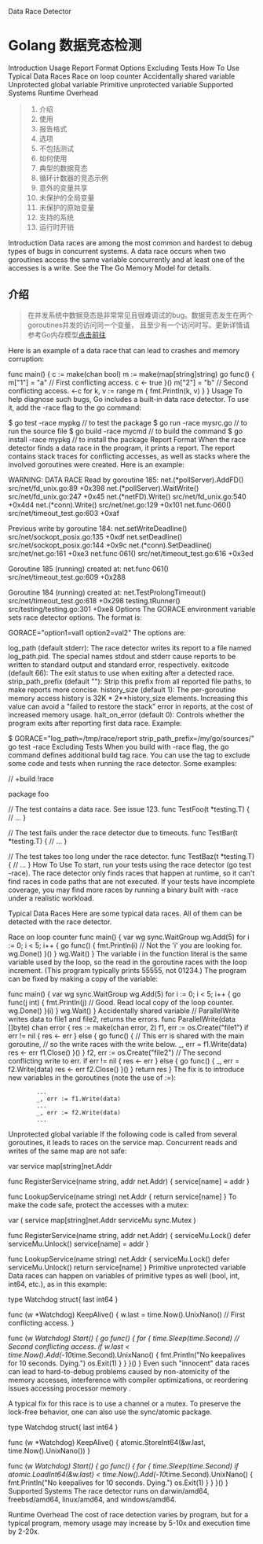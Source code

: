 Data Race Detector
# Golang 数据竞态检测

Introduction
Usage
Report Format
Options
Excluding Tests
How To Use
Typical Data Races
Race on loop counter
Accidentally shared variable
Unprotected global variable
Primitive unprotected variable
Supported Systems
Runtime Overhead
> 1. 介绍
> 1. 使用
> 1. 报告格式
> 1. 选项
> 1. 不包括测试
> 1. 如何使用
> 1. 典型的数据竞态
>   1. 循环计数器的竞态示例
>   1. 意外的变量共享
>   1. 未保护的全局变量
>   1. 未保护的原始变量
> 1. 支持的系统
> 1. 运行时开销


Introduction
Data races are among the most common and hardest to debug types of bugs in concurrent systems.
A data race occurs when two goroutines access the same variable concurrently
and at least one of the accesses is a write. See the The Go Memory Model for details.
## 介绍
> 在并发系统中数据竞态是非常常见且很难调试的bug。数据竞态发生在两个goroutines并发的访问同一个变量，
> 且至少有一个访问时写。更新详情请参考Go内存模型[点击前往 ]()


Here is an example of a data race that can lead to crashes and memory corruption:

func main() {
	c := make(chan bool)
	m := make(map[string]string)
	go func() {
		m["1"] = "a" // First conflicting access.
		c <- true
	}()
	m["2"] = "b" // Second conflicting access.
	<-c
	for k, v := range m {
		fmt.Println(k, v)
	}
}
Usage
To help diagnose such bugs, Go includes a built-in data race detector. To use it, add the -race flag to the go command:

$ go test -race mypkg    // to test the package
$ go run -race mysrc.go  // to run the source file
$ go build -race mycmd   // to build the command
$ go install -race mypkg // to install the package
Report Format
When the race detector finds a data race in the program, it prints a report. The report contains stack traces for conflicting accesses, as well as stacks where the involved goroutines were created. Here is an example:

WARNING: DATA RACE
Read by goroutine 185:
  net.(*pollServer).AddFD()
      src/net/fd_unix.go:89 +0x398
  net.(*pollServer).WaitWrite()
      src/net/fd_unix.go:247 +0x45
  net.(*netFD).Write()
      src/net/fd_unix.go:540 +0x4d4
  net.(*conn).Write()
      src/net/net.go:129 +0x101
  net.func·060()
      src/net/timeout_test.go:603 +0xaf

Previous write by goroutine 184:
  net.setWriteDeadline()
      src/net/sockopt_posix.go:135 +0xdf
  net.setDeadline()
      src/net/sockopt_posix.go:144 +0x9c
  net.(*conn).SetDeadline()
      src/net/net.go:161 +0xe3
  net.func·061()
      src/net/timeout_test.go:616 +0x3ed

Goroutine 185 (running) created at:
  net.func·061()
      src/net/timeout_test.go:609 +0x288

Goroutine 184 (running) created at:
  net.TestProlongTimeout()
      src/net/timeout_test.go:618 +0x298
  testing.tRunner()
      src/testing/testing.go:301 +0xe8
Options
The GORACE environment variable sets race detector options. The format is:

GORACE="option1=val1 option2=val2"
The options are:

log_path (default stderr): The race detector writes its report to a file named log_path.pid. The special names stdout and stderr cause reports to be written to standard output and standard error, respectively.
exitcode (default 66): The exit status to use when exiting after a detected race.
strip_path_prefix (default ""): Strip this prefix from all reported file paths, to make reports more concise.
history_size (default 1): The per-goroutine memory access history is 32K * 2**history_size elements. Increasing this value can avoid a "failed to restore the stack" error in reports, at the cost of increased memory usage.
halt_on_error (default 0): Controls whether the program exits after reporting first data race.
Example:

$ GORACE="log_path=/tmp/race/report strip_path_prefix=/my/go/sources/" go test -race
Excluding Tests
When you build with -race flag, the go command defines additional build tag race. You can use the tag to exclude some code and tests when running the race detector. Some examples:

// +build !race

package foo

// The test contains a data race. See issue 123.
func TestFoo(t *testing.T) {
	// ...
}

// The test fails under the race detector due to timeouts.
func TestBar(t *testing.T) {
	// ...
}

// The test takes too long under the race detector.
func TestBaz(t *testing.T) {
	// ...
}
How To Use
To start, run your tests using the race detector (go test -race). The race detector only finds races that happen at runtime, so it can't find races in code paths that are not executed. If your tests have incomplete coverage, you may find more races by running a binary built with -race under a realistic workload.

Typical Data Races
Here are some typical data races. All of them can be detected with the race detector.

Race on loop counter
func main() {
	var wg sync.WaitGroup
	wg.Add(5)
	for i := 0; i < 5; i++ {
		go func() {
			fmt.Println(i) // Not the 'i' you are looking for.
			wg.Done()
		}()
	}
	wg.Wait()
}
The variable i in the function literal is the same variable used by the loop, so the read in the goroutine races with the loop increment. (This program typically prints 55555, not 01234.) The program can be fixed by making a copy of the variable:

func main() {
	var wg sync.WaitGroup
	wg.Add(5)
	for i := 0; i < 5; i++ {
		go func(j int) {
			fmt.Println(j) // Good. Read local copy of the loop counter.
			wg.Done()
		}(i)
	}
	wg.Wait()
}
Accidentally shared variable
// ParallelWrite writes data to file1 and file2, returns the errors.
func ParallelWrite(data []byte) chan error {
	res := make(chan error, 2)
	f1, err := os.Create("file1")
	if err != nil {
		res <- err
	} else {
		go func() {
			// This err is shared with the main goroutine,
			// so the write races with the write below.
			_, err = f1.Write(data)
			res <- err
			f1.Close()
		}()
	}
	f2, err := os.Create("file2") // The second conflicting write to err.
	if err != nil {
		res <- err
	} else {
		go func() {
			_, err = f2.Write(data)
			res <- err
			f2.Close()
		}()
	}
	return res
}
The fix is to introduce new variables in the goroutines (note the use of :=):

			...
			_, err := f1.Write(data)
			...
			_, err := f2.Write(data)
			...
Unprotected global variable
If the following code is called from several goroutines, it leads to races on the service map. Concurrent reads and writes of the same map are not safe:

var service map[string]net.Addr

func RegisterService(name string, addr net.Addr) {
	service[name] = addr
}

func LookupService(name string) net.Addr {
	return service[name]
}
To make the code safe, protect the accesses with a mutex:

var (
	service   map[string]net.Addr
	serviceMu sync.Mutex
)

func RegisterService(name string, addr net.Addr) {
	serviceMu.Lock()
	defer serviceMu.Unlock()
	service[name] = addr
}

func LookupService(name string) net.Addr {
	serviceMu.Lock()
	defer serviceMu.Unlock()
	return service[name]
}
Primitive unprotected variable
Data races can happen on variables of primitive types as well (bool, int, int64, etc.), as in this example:

type Watchdog struct{ last int64 }

func (w *Watchdog) KeepAlive() {
	w.last = time.Now().UnixNano() // First conflicting access.
}

func (w *Watchdog) Start() {
	go func() {
		for {
			time.Sleep(time.Second)
			// Second conflicting access.
			if w.last < time.Now().Add(-10*time.Second).UnixNano() {
				fmt.Println("No keepalives for 10 seconds. Dying.")
				os.Exit(1)
			}
		}
	}()
}
Even such "innocent" data races can lead to hard-to-debug problems caused by non-atomicity of the memory accesses, interference with compiler optimizations, or reordering issues accessing processor memory .

A typical fix for this race is to use a channel or a mutex. To preserve the lock-free behavior, one can also use the sync/atomic package.

type Watchdog struct{ last int64 }

func (w *Watchdog) KeepAlive() {
	atomic.StoreInt64(&w.last, time.Now().UnixNano())
}

func (w *Watchdog) Start() {
	go func() {
		for {
			time.Sleep(time.Second)
			if atomic.LoadInt64(&w.last) < time.Now().Add(-10*time.Second).UnixNano() {
				fmt.Println("No keepalives for 10 seconds. Dying.")
				os.Exit(1)
			}
		}
	}()
}
Supported Systems
The race detector runs on darwin/amd64, freebsd/amd64, linux/amd64, and windows/amd64.

Runtime Overhead
The cost of race detection varies by program, but for a typical program, memory usage may increase by 5-10x and execution time by 2-20x.


